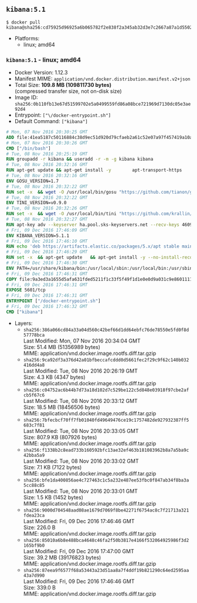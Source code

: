 ## `kibana:5.1`

```console
$ docker pull kibana@sha256:cd75925d96925a6b065782f2e838f2a345ab32d3e7c2667a87a1d550207eff35
```

-	Platforms:
	-	linux; amd64

### `kibana:5.1` - linux; amd64

-	Docker Version: 1.12.3
-	Manifest MIME: `application/vnd.docker.distribution.manifest.v2+json`
-	Total Size: **109.8 MB (109811730 bytes)**  
	(compressed transfer size, not on-disk size)
-	Image ID: `sha256:0b110fb13e67d51599702e5a0499559fd86a08bce721969d7130dc05e3ae92d4`
-	Entrypoint: `["\/docker-entrypoint.sh"]`
-	Default Command: `["kibana"]`

```dockerfile
# Mon, 07 Nov 2016 20:30:25 GMT
ADD file:41ea5187c50116884c38d9ec51d920d79cfaeb2a61c52e07a97f457419a10a4f in / 
# Mon, 07 Nov 2016 20:30:26 GMT
CMD ["/bin/bash"]
# Tue, 08 Nov 2016 20:25:19 GMT
RUN groupadd -r kibana && useradd -r -m -g kibana kibana
# Tue, 08 Nov 2016 20:32:16 GMT
RUN apt-get update && apt-get install -y 		apt-transport-https 		ca-certificates 		wget 	--no-install-recommends && rm -rf /var/lib/apt/lists/*
# Tue, 08 Nov 2016 20:32:16 GMT
ENV GOSU_VERSION=1.7
# Tue, 08 Nov 2016 20:32:22 GMT
RUN set -x 	&& wget -O /usr/local/bin/gosu "https://github.com/tianon/gosu/releases/download/$GOSU_VERSION/gosu-$(dpkg --print-architecture)" 	&& wget -O /usr/local/bin/gosu.asc "https://github.com/tianon/gosu/releases/download/$GOSU_VERSION/gosu-$(dpkg --print-architecture).asc" 	&& export GNUPGHOME="$(mktemp -d)" 	&& gpg --keyserver ha.pool.sks-keyservers.net --recv-keys B42F6819007F00F88E364FD4036A9C25BF357DD4 	&& gpg --batch --verify /usr/local/bin/gosu.asc /usr/local/bin/gosu 	&& rm -r "$GNUPGHOME" /usr/local/bin/gosu.asc 	&& chmod +x /usr/local/bin/gosu 	&& gosu nobody true
# Tue, 08 Nov 2016 20:32:22 GMT
ENV TINI_VERSION=v0.9.0
# Tue, 08 Nov 2016 20:32:26 GMT
RUN set -x 	&& wget -O /usr/local/bin/tini "https://github.com/krallin/tini/releases/download/$TINI_VERSION/tini" 	&& wget -O /usr/local/bin/tini.asc "https://github.com/krallin/tini/releases/download/$TINI_VERSION/tini.asc" 	&& export GNUPGHOME="$(mktemp -d)" 	&& gpg --keyserver ha.pool.sks-keyservers.net --recv-keys 6380DC428747F6C393FEACA59A84159D7001A4E5 	&& gpg --batch --verify /usr/local/bin/tini.asc /usr/local/bin/tini 	&& rm -r "$GNUPGHOME" /usr/local/bin/tini.asc 	&& chmod +x /usr/local/bin/tini 	&& tini -h
# Tue, 08 Nov 2016 20:32:27 GMT
RUN apt-key adv --keyserver ha.pool.sks-keyservers.net --recv-keys 46095ACC8548582C1A2699A9D27D666CD88E42B4
# Fri, 09 Dec 2016 17:46:09 GMT
ENV KIBANA_VERSION=5.1.1
# Fri, 09 Dec 2016 17:46:10 GMT
RUN echo 'deb https://artifacts.elastic.co/packages/5.x/apt stable main' > /etc/apt/sources.list.d/kibana.list
# Fri, 09 Dec 2016 17:46:29 GMT
RUN set -x 	&& apt-get update 	&& apt-get install -y --no-install-recommends kibana=$KIBANA_VERSION 	&& rm -rf /var/lib/apt/lists/* 		&& sed -ri "s!^(\#\s*)?(server\.host:).*!\2 '0.0.0.0'!" /etc/kibana/kibana.yml 	&& grep -q "^server\.host: '0.0.0.0'\$" /etc/kibana/kibana.yml 		&& sed -ri "s!^(\#\s*)?(elasticsearch\.url:).*!\2 'http://elasticsearch:9200'!" /etc/kibana/kibana.yml 	&& grep -q "^elasticsearch\.url: 'http://elasticsearch:9200'\$" /etc/kibana/kibana.yml
# Fri, 09 Dec 2016 17:46:30 GMT
ENV PATH=/usr/share/kibana/bin:/usr/local/sbin:/usr/local/bin:/usr/sbin:/usr/bin:/sbin:/bin
# Fri, 09 Dec 2016 17:46:31 GMT
COPY file:9a3ed3a1655d5afa631fded5211f1c33f5f49f1d1e0e0d9a031c9e8601111f05 in / 
# Fri, 09 Dec 2016 17:46:31 GMT
EXPOSE 5601/tcp
# Fri, 09 Dec 2016 17:46:31 GMT
ENTRYPOINT ["/docker-entrypoint.sh"]
# Fri, 09 Dec 2016 17:46:32 GMT
CMD ["kibana"]
```

-	Layers:
	-	`sha256:386a066cd84a33a04d560c42bef66d1dd64ebfc76de78550e5fd0f8d57778bca`  
		Last Modified: Mon, 07 Nov 2016 20:34:04 GMT  
		Size: 51.4 MB (51356989 bytes)  
		MIME: application/vnd.docker.image.rootfs.diff.tar.gzip
	-	`sha256:9ca92df3a376d42a01bfbeccafcddd0d5661fec2f29c9f62c140b032416dd4a8`  
		Last Modified: Tue, 08 Nov 2016 20:26:19 GMT  
		Size: 4.3 KB (4347 bytes)  
		MIME: application/vnd.docker.image.rootfs.diff.tar.gzip
	-	`sha256:c04752ac6b44b7d73a18d102d7c529be122c5d848e03918f97cbe2afcb5f67c6`  
		Last Modified: Tue, 08 Nov 2016 20:33:12 GMT  
		Size: 18.5 MB (18456506 bytes)  
		MIME: application/vnd.docker.image.rootfs.diff.tar.gzip
	-	`sha256:7bfecbcf70ff7fb01040fd49649476ce19c1757482de927932387ff5683c7f81`  
		Last Modified: Tue, 08 Nov 2016 20:33:05 GMT  
		Size: 807.9 KB (807926 bytes)  
		MIME: application/vnd.docker.image.rootfs.diff.tar.gzip
	-	`sha256:f1338b2c8ead733b160592bfc13ae32ef463b181083962b8a7a5ba9c42bba5a9`  
		Last Modified: Tue, 08 Nov 2016 20:33:02 GMT  
		Size: 7.1 KB (7122 bytes)  
		MIME: application/vnd.docker.image.rootfs.diff.tar.gzip
	-	`sha256:bfe1da400856ae4c727463c1c5a232e487ee53fbc0f847ab34f8ba3a5cc88c85`  
		Last Modified: Tue, 08 Nov 2016 20:33:01 GMT  
		Size: 1.5 KB (1452 bytes)  
		MIME: application/vnd.docker.image.rootfs.diff.tar.gzip
	-	`sha256:9000d704548aad08ae1679d7069f8be42271f6754ac8c7f21713a321fdea23ca`  
		Last Modified: Fri, 09 Dec 2016 17:46:46 GMT  
		Size: 226.0 B  
		MIME: application/vnd.docker.image.rootfs.diff.tar.gzip
	-	`sha256:85010a6b8e488bca4648c46fa2f50b3817e4166f532064925986f3d2165bf9b0`  
		Last Modified: Fri, 09 Dec 2016 17:47:00 GMT  
		Size: 39.2 MB (39176823 bytes)  
		MIME: application/vnd.docker.image.rootfs.diff.tar.gzip
	-	`sha256:87eea9f6577f68a53443a23d51aa8a7f4ddf19b821290c64ed2595aa43a7d990`  
		Last Modified: Fri, 09 Dec 2016 17:46:46 GMT  
		Size: 339.0 B  
		MIME: application/vnd.docker.image.rootfs.diff.tar.gzip
